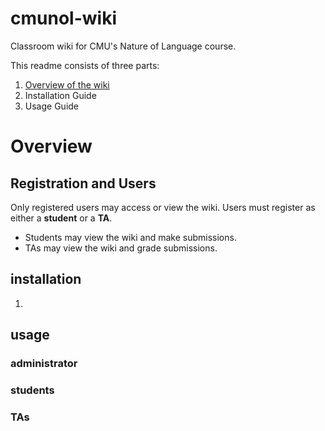 # cmunol-wiki
Classroom wiki for CMU's Nature of Language course. 

This readme consists of three parts:
1. [Overview of the wiki](/cmunol-wi#Overview)
2. Installation Guide
3. Usage Guide

# Overview
## Registration and Users

Only registered users may access or view the wiki. Users must register as either a **student** or a **TA**.
- Students may view the wiki and make submissions.
- TAs may view the wiki and grade submissions.



## installation

1. 


## usage
### administrator
### students
### TAs
